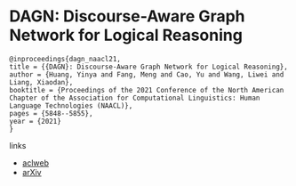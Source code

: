 # DAGN: Discourse-Aware Graph Network for Logical Reasoning

```
@inproceedings{dagn_naacl21,
title = {{DAGN}: Discourse-Aware Graph Network for Logical Reasoning},
author = {Huang, Yinya and Fang, Meng and Cao, Yu and Wang, Liwei and Liang, Xiaodan},
booktitle = {Proceedings of the 2021 Conference of the North American Chapter of the Association for Computational Linguistics: Human Language Technologies (NAACL)},
pages = {5848--5855},
year = {2021}
}
```

links
- [aclweb](https://www.aclweb.org/anthology/2021.naacl-main.467/)
- [arXiv](https://arxiv.org/abs/2103.14349)

